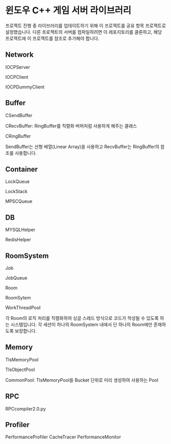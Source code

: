 # 윈도우 C++ 게임 서버 라이브러리

프로젝트 진행 중 라이브러리를 업데이트하기 위해 이 프로젝트를 공유 항목 프로젝트로 설정했습니다. 
다른 프로젝트의 서버를 컴파일하려면 이 레포지토리를 클론하고, 해당 프로젝트에 이 프로젝트를 참조로 추가해야 합니다.

## Network
IOCPServer

IOCPClient

IOCPDummyClient

## Buffer
CSendBuffer 

CRecvBuffer: RingBuffer를 직렬화 버퍼처럼 사용하게 해주는 클래스

CRingBuffer

SendBuffer는 선형 배열(Linear Array)을 사용하고 RecvBuffer는 RingBuffer의 참조를 사용합니다.

## Container
LockQueue

LockStack

MPSCQueue

## DB
MYSQLHelper

RedisHelper

## RoomSystem
Job

JobQueue

Room

RoomSytem

WorkThreadPool

각 Room의 로직 처리를 직렬화하여 싱글 스레드 방식으로 코드가 작성될 수 있도록 하는 시스템입니다. 
각 세션이 하나의 RoomSystem 내에서 단 하나의 Room에만 존재하도록 보장합니다.

## Memory
TlsMemoryPool

TlsObjectPool

CommonPool: TlsMemoryPool을 Bucket 단위로 미리 생성하여 사용하는 Pool

## RPC
RPCcompiler2.0.py

## Profiler
PerformanceProfiler
CacheTracer
PerformanceMonitor


